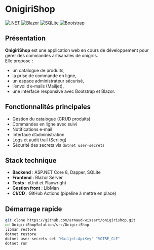 # OnigiriShop

[![.NET](https://img.shields.io/badge/.NET-8.0-blue)](https://dotnet.microsoft.com/)
[![Blazor](https://img.shields.io/badge/Blazor-Server-purple)](https://dotnet.microsoft.com/apps/aspnet/web-apps/blazor)
[![SQLite](https://img.shields.io/badge/SQLite-DB-lightgrey)](https://sqlite.org)
[![Bootstrap](https://img.shields.io/badge/Bootstrap-5.x-teal)](https://getbootstrap.com/)

## Présentation

**OnigiriShop** est une application web en cours de développement pour gérer des commandes artisanales de onigiris.  
Elle propose :

- un catalogue de produits,
- la prise de commande en ligne,
- un espace administrateur sécurisé,
- l’envoi d’e‑mails (Mailjet),
- une interface responsive avec Bootstrap et Blazor.

## Fonctionnalités principales

- Gestion du catalogue (CRUD produits)
- Commandes en ligne avec suivi
- Notifications e-mail
- Interface d’administration
- Logs et audit trail (Serilog)
- Sécurité des secrets via `dotnet user-secrets`

## Stack technique

- **Backend** : ASP.NET Core 8, Dapper, SQLite
- **Frontend** : Blazor Server
- **Tests** : xUnit et Playwright
- **Gestion front** : LibMan
- **CI/CD** : GitHub Actions (pipeline à mettre en place)

## Démarrage rapide

```bash
git clone https://github.com/arnaud-wissart/onigirishop.git
cd OnigiriShopSolution/src/OnigiriShop
libman restore
dotnet restore
dotnet user-secrets set "Mailjet:ApiKey" "VOTRE_CLE"
dotnet run
